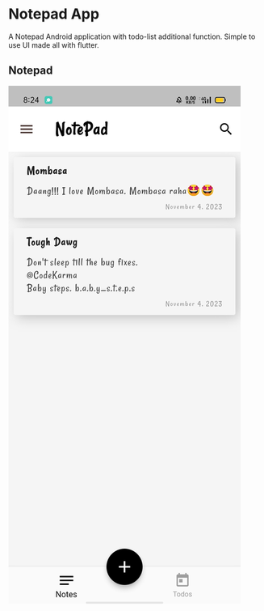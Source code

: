 # Notepad App

A Notepad Android application with todo-list additional function. Simple to use UI made all with flutter.

## Notepad

<img src="assets/app/notepad.jpg">
